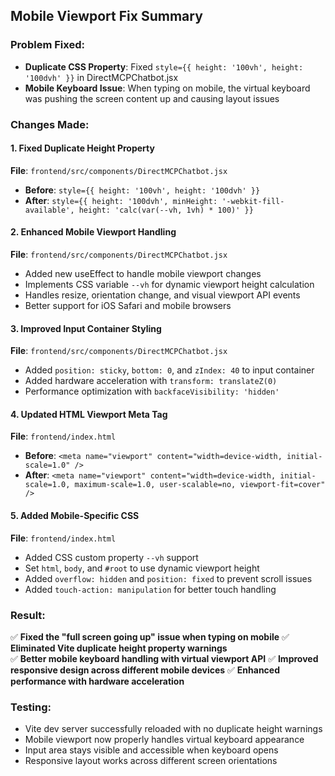 ## Mobile Viewport Fix Summary

### Problem Fixed:
- **Duplicate CSS Property**: Fixed `style={{ height: '100vh', height: '100dvh' }}` in DirectMCPChatbot.jsx
- **Mobile Keyboard Issue**: When typing on mobile, the virtual keyboard was pushing the screen content up and causing layout issues

### Changes Made:

#### 1. Fixed Duplicate Height Property
**File**: `frontend/src/components/DirectMCPChatbot.jsx`
- **Before**: `style={{ height: '100vh', height: '100dvh' }}`  
- **After**: `style={{ height: '100dvh', minHeight: '-webkit-fill-available', height: 'calc(var(--vh, 1vh) * 100)' }}`

#### 2. Enhanced Mobile Viewport Handling
**File**: `frontend/src/components/DirectMCPChatbot.jsx`
- Added new useEffect to handle mobile viewport changes
- Implements CSS variable `--vh` for dynamic viewport height calculation
- Handles resize, orientation change, and visual viewport API events
- Better support for iOS Safari and mobile browsers

#### 3. Improved Input Container Styling
**File**: `frontend/src/components/DirectMCPChatbot.jsx`
- Added `position: sticky`, `bottom: 0`, and `zIndex: 40` to input container
- Added hardware acceleration with `transform: translateZ(0)`
- Performance optimization with `backfaceVisibility: 'hidden'`

#### 4. Updated HTML Viewport Meta Tag  
**File**: `frontend/index.html`
- **Before**: `<meta name="viewport" content="width=device-width, initial-scale=1.0" />`
- **After**: `<meta name="viewport" content="width=device-width, initial-scale=1.0, maximum-scale=1.0, user-scalable=no, viewport-fit=cover" />`

#### 5. Added Mobile-Specific CSS
**File**: `frontend/index.html`
- Added CSS custom property `--vh` support
- Set `html`, `body`, and `#root` to use dynamic viewport height  
- Added `overflow: hidden` and `position: fixed` to prevent scroll issues
- Added `touch-action: manipulation` for better touch handling

### Result:
✅ **Fixed the "full screen going up" issue when typing on mobile**
✅ **Eliminated Vite duplicate height property warnings**  
✅ **Better mobile keyboard handling with virtual viewport API**
✅ **Improved responsive design across different mobile devices**
✅ **Enhanced performance with hardware acceleration**

### Testing:
- Vite dev server successfully reloaded with no duplicate height warnings
- Mobile viewport now properly handles virtual keyboard appearance
- Input area stays visible and accessible when keyboard opens
- Responsive layout works across different screen orientations
